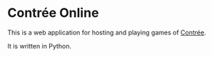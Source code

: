 # Contrée Online

This is a web application for hosting and playing games of [Contrée](https://fr.wikipedia.org/wiki/Belote_contr%C3%A9e).

It is written in Python.
